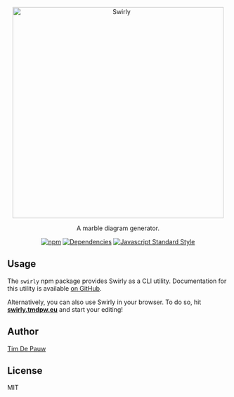 <p align="center">
  <img alt="Swirly" src="https://user-images.githubusercontent.com/201034/82764045-6173da00-9e0c-11ea-9bee-4fb6543d977a.png" width="480">
</p>

<p align="center">
  A marble diagram generator.
</p>

<p align="center">
  <a href="https://www.npmjs.com/package/swirly"><img alt="npm" src="https://img.shields.io/npm/v/swirly.svg"></a>
  <a href="https://david-dm.org/timdp/swirly?path=packages/swirly"><img alt="Dependencies" src="https://david-dm.org/timdp/swirly/status.svg?path=packages/swirly"></a>
  <a href="https://standardjs.com/"><img alt="Javascript Standard Style" src="https://img.shields.io/badge/code%20style-standard-brightgreen.svg"></a>
</p>

## Usage

The `swirly` npm package provides Swirly as a CLI utility. Documentation for
this utility is available [on GitHub](https://github.com/timdp/swirly).

Alternatively, you can also use Swirly in your browser. To do so, hit
[**swirly.tmdpw.eu**](https://swirly.tmdpw.eu/) and start your editing!

## Author

[Tim De Pauw](https://tmdpw.eu/)

## License

MIT
